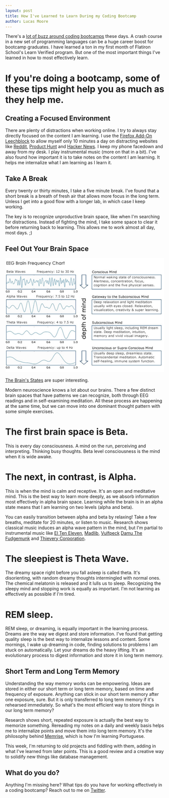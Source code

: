 ```yaml
---
layout: post
title: How I've Learned to Learn During my Coding Bootcamp
author: Lucas Moore
---
```


There's a [lot of buzz around coding bootcamps](https://www.switchup.org/blog/how-flatiron-school-gets-99-of-grads-jobs) these days. A crash course in a new set of programming languages can be a huge career boost for bootcamp graduates. I have learned a ton in my first month of Flatiron School's Learn Verified program. But one of the most important things I've learned in how to most effectively learn.

# If you're doing a bootcamp, some of these tips might help you as much as they help me.

## Creating a Focused Environment

There are plenty of distractions when working online. I try to always stay directly focused on the content I am learning. I use the [Firefox Add-On Leechblock](https://addons.mozilla.org/en-US/firefox/addon/leechblock/) to allow myself only 10 minutes a day on distracting websites like [Reddit](https://www.reddit.com/r/digitalnomad), [Product Hunt](https://www.producthunt.com/) and [Hacker News](https://news.ycombinator.com/news). I keep my phone facedown and away from my desk. I play instrumental music (more on that in a bit). I've also found how important it is to take notes on the content I am learning. It helps me internalize what I am learning as I learn it. 

## Take A Break

Every twenty or thirty minutes, I take a five minute break. I've found that a short break is a breath of fresh air that allows more focus in the long term. Unless I get into a good flow with a longer lab, in which case I keep working. 

The key is to recognize unproductive brain space, like when I'm searching for distractions. Instead of fighting the mind, I take some space to clear it before returning back to learning. This allows me to work almost all day, most days. ;)

## Feel Out Your Brain Space

![Waves](/assets/brain.jpg)

[The Brain's States](http://www.mind-your-reality.com/brain_waves.html) are super interesting. 

Modern neuroscience knows a lot about our brains. There a few distinct brain spaces that have patterns we can recognize, both through EEG readings and in self-examining meditation. All these process are happening at the same time, but we can move into one dominant thought pattern with some simple exercises.

# The first brain space is Beta. 
This is every day consciousness. A mind on the run, perceiving and interpreting. Thinking busy thoughts. Beta level consciousness is the mind when it is wide awake.  

# The next, in contrast, is Alpha. 
This is when the mind is calm and receptive. It's an open and meditative mind. This is the best way to learn more deeply, as we absorb information most effectively in alpha brain space. Learning while the brain is in an alpha state means that I am learning on two levels (alpha and beta).

You can easily transition between alpha and beta by relaxing! Take a few breaths, meditate for 20 minutes, or listen to  music. Research shows classical music induces an alpha wave pattern in the mind, but I'm partial to instrumental music like [El Ten Eleven](https://www.youtube.com/watch?v=UBTUAHGpQqE), [Madlib](https://www.youtube.com/watch?v=7VGNc5ZncNE), [Vulfpeck](https://www.youtube.com/watch?v=dhNfddJRulQ) [Damu The Fudgemunk](https://www.youtube.com/watch?v=50b5J_ulWhw) and [Thievery Corporation](https://www.youtube.com/watch?v=81983x_wgyc). 

# The sleepiest is Theta Wave. 
The dreamy space right before you fall asleep is called theta. It's disorienting, with random dreamy thoughts intermingled with normal ones. The chemical melatonin is released and it lulls us to sleep. Recognizing the sleepy mind and stopping work is equally as important. I'm not learning as effectively as possible if I'm tired. 

# REM sleep. 

REM sleep, or dreaming, is equally important in the learning process. Dreams are the way we digest and store information. I've found that getting quality sleep is the best way to internalize lessons and content. Some mornings, I wake up dreaming in code, finding solutions to problems I am stuck on automatically. Let your dreams do the heavy lifting. It's an evolutionary process to digest information and store it in long term memory. 

## Short Term and Long Term Memory
Understanding the way memory works can be empowering. Ideas are stored in either our short term or long term memory, based on time and frequency of exposure. Anything can stick in our short term memory after one exposure, sure. But it is only transferred to long term memory if it's rehearsed immediately. So what's the most efficient way to store things in our long term memory?

Research shows short, repeated exposure is actually the best way to memorize something. Rereading my notes on a daily and weekly basis helps me to internalize points and move them into long term memory. It's the philosophy behind [Memrise](http://www.memrise.com/science/), which is how I'm learning Portuguese. 

This week, I'm returning to old projects and fiddling with them, adding in what I've learned from later points. This is a good review and a creative way to solidify new things like database management. 

## What do you do?
Anything I'm missing here? What tips do you have for working effectively in a coding bootcamp? Reach out to me on [Twitter](https://twitter.com/thelucasmoore). 